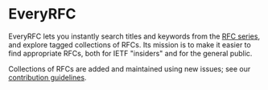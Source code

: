 # EveryRFC

EveryRFC lets you instantly search titles and keywords from the [RFC
series](https://rfc-editor.org/), and explore tagged collections of RFCs. Its mission is to make it
easier to find appropriate RFCs, both for IETF "insiders" and for the general public.

Collections of RFCs are added and maintained using new issues; see our [contribution
guidelines](CONTRIBUTING.md).
